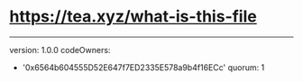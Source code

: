 # https://tea.xyz/what-is-this-file
---
version: 1.0.0
codeOwners:
  - '0x6564b604555D52E647f7ED2335E578a9b4f16ECc'
quorum: 1
